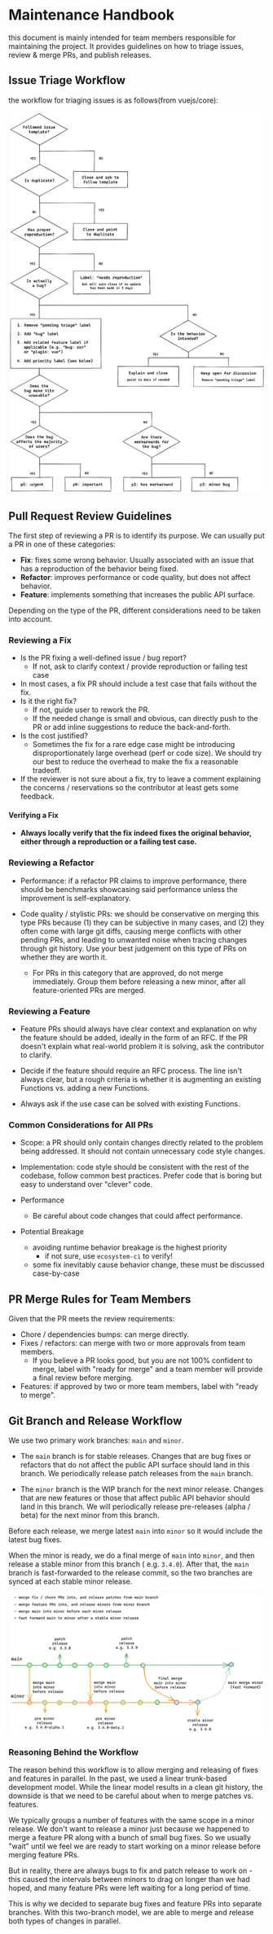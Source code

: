 # Maintenance Handbook

this document is mainly intended for team members responsible for maintaining the project. It provides guidelines on how
to triage issues, review & merge PRs, and publish releases.

## Issue Triage Workflow

the workflow for triaging issues is as follows(from vuejs/core):

![Workflow](./assets/issue-workflow.png)

## Pull Request Review Guidelines

The first step of reviewing a PR is to identify its purpose. We can usually put a PR in one of these categories:

- **Fix**: fixes some wrong behavior. Usually associated with an issue that has a reproduction of the behavior being
  fixed.
- **Refactor**: improves performance or code quality, but does not affect behavior.
- **Feature**: implements something that increases the public API surface.

Depending on the type of the PR, different considerations need to be taken into account.

### Reviewing a Fix

- Is the PR fixing a well-defined issue / bug report?
  - If not, ask to clarify context / provide reproduction or failing test case
- In most cases, a fix PR should include a test case that fails without the fix.
- Is it the right fix?
  - If not, guide user to rework the PR.
  - If the needed change is small and obvious, can directly push to the PR or add inline suggestions to reduce the
    back-and-forth.
- Is the cost justified?
  - Sometimes the fix for a rare edge case might be introducing disproportionately large overhead (perf or code size).
    We should try our best to reduce the overhead to make the fix a reasonable tradeoff.
- If the reviewer is not sure about a fix, try to leave a comment explaining the concerns / reservations so the
  contributor at least gets some feedback.

#### Verifying a Fix

- **Always locally verify that the fix indeed fixes the original behavior, either through a reproduction or a failing
  test case.**

### Reviewing a Refactor

- Performance: if a refactor PR claims to improve performance, there should be benchmarks showcasing said performance
  unless the improvement is self-explanatory.

- Code quality / stylistic PRs: we should be conservative on merging this type PRs because (1) they can be subjective in
  many cases, and (2) they often come with large git diffs, causing merge conflicts with other pending PRs, and leading
  to unwanted noise when tracing changes through git history. Use your best judgement on this type of PRs on whether
  they are worth it.
  - For PRs in this category that are approved, do not merge immediately. Group them before releasing a new minor, after
    all feature-oriented PRs are merged.

### Reviewing a Feature

- Feature PRs should always have clear context and explanation on why the feature should be added, ideally in the form
  of an RFC. If the PR doesn't explain what real-world problem it is solving, ask the contributor to clarify.

- Decide if the feature should require an RFC process. The line isn't always clear, but a rough criteria is whether it
  is augmenting an existing Functions vs. adding a new Functions.

- Always ask if the use case can be solved with existing Functions.

### Common Considerations for All PRs

- Scope: a PR should only contain changes directly related to the problem being addressed. It should not contain
  unnecessary code style changes.

- Implementation: code style should be consistent with the rest of the codebase, follow common best practices. Prefer
  code that is boring but easy to understand over "clever" code.

- Performance
  - Be careful about code changes that could affect performance.

- Potential Breakage
  - avoiding runtime behavior breakage is the highest priority
    - if not sure, use `ecosystem-ci` to verify!
  - some fix inevitably cause behavior change, these must be discussed case-by-case

## PR Merge Rules for Team Members

Given that the PR meets the review requirements:

- Chore / dependencies bumps: can merge directly.
- Fixes / refactors: can merge with two or more approvals from team members.
  - If you believe a PR looks good, but you are not 100% confident to merge, label with "ready for merge" and a team
    member will provide a final review before merging.
- Features: if approved by two or more team members, label with "ready to merge".

## Git Branch and Release Workflow

We use two primary work branches: `main` and `minor`.

- The `main` branch is for stable releases. Changes that are bug fixes or refactors that do not affect the public API
  surface should land in this branch. We periodically release patch releases from the `main` branch.

- The `minor` branch is the WIP branch for the next minor release. Changes that are new features or those that affect
  public API behavior should land in this branch. We will periodically release pre-releases (alpha / beta) for the next
  minor from this branch.

Before each release, we merge latest `main` into `minor` so it would include the latest bug fixes.

When the minor is ready, we do a final merge of `main` into `minor`, and then release a stable minor from this branch (
e.g. `3.4.0`). After that, the `main` branch is fast-forwarded to the release commit, so the two branches are synced at
each stable minor release.

![Workflow](./assets/git-branch-workflow.png)

### Reasoning Behind the Workflow

The reason behind this workflow is to allow merging and releasing of fixes and features in parallel. In the past, we
used a linear trunk-based development model. While the linear model results in a clean git history, the downside is that
we need to be careful about when to merge patches vs. features.

We typically groups a number of features with the same scope in a minor release. We don't want to release a minor just
because we happened to merge a feature PR along with a bunch of small bug fixes. So we usually "wait" until we feel we
are ready to start working on a minor release before merging feature PRs.

But in reality, there are always bugs to fix and patch release to work on - this caused the intervals between minors to
drag on longer than we had hoped, and many feature PRs were left waiting for a long period of time.

This is why we decided to separate bug fixes and feature PRs into separate branches. With this two-branch model, we are
able to merge and release both types of changes in parallel.

